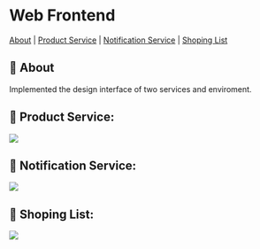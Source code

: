 # Web Frontend


[About](#dart-about) | [Product Service](#apple-product-service) | [Notification Service](#bell-notification-service) | [Shoping List](#shopping-cart-shoping-list)


## :dart: About
Implemented the design interface of two services and enviroment.

## :apple: Product Service:
![](https://s.iimg.su/s/20/vcBpTGt0UPttz97qlWlzNdhoQBbAYvJy7ALW303Z.png)

## :bell: Notification Service:
![](https://s.iimg.su/s/20/TWK9J9caZQPWAKKA7gdpkqBAwwekaKPUCpro3TdI.png)

## :shopping_cart: Shoping List:
![](https://s.iimg.su/s/20/wuzaRRI6cXSoXTK825PemAfhgbvDXjSbshx4V2OY.png)
